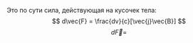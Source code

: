 Это по сути сила, действующая на кусочек тела:
$$
d\vec{F} = \frac{dv}{c}[\vec{j}\vec{B}]
$$
$$
d\vec{F} =  
$$